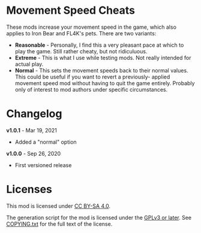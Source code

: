 Movement Speed Cheats
=====================

These mods increase your movement speed in the game, which also applies
to Iron Bear and FL4K's pets.  There are two variants:

* **Reasonable** - Personally, I find this a very pleasant pace at
  which to play the game.  Still rather cheaty, but not ridiculuous.
* **Extreme** - This is what I use while testing mods.  Not really
  intended for actual play.
* **Normal** - This sets the movement speeds back to their normal
  values.  This could be useful if you want to revert a previously-
  applied movement speed mod without having to quit the game entirely.
  Probably only of interest to mod authors under specific circumstances.

Changelog
=========

**v1.0.1** - Mar 19, 2021
 * Added a "normal" option

**v1.0.0** - Sep 26, 2020
 * First versioned release
 
Licenses
========

This mod is licensed under [CC BY-SA 4.0](https://creativecommons.org/licenses/by-sa/4.0/).

The generation script for the mod is licensed under the
[GPLv3 or later](https://www.gnu.org/licenses/quick-guide-gplv3.html).
See [COPYING.txt](../../COPYING.txt) for the full text of the license.

